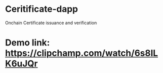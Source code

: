 # Ceritificate-dapp
Onchain Certificate issuance and verification  
# Demo link: https://clipchamp.com/watch/6s8ILK6uJQr
